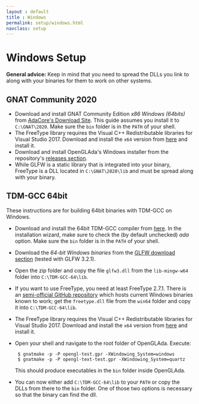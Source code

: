 ```yaml
---
layout : default
title : Windows
permalink: setup/windows.html
navclass: setup
---
```


# Windows Setup

**General advice:** Keep in mind that you need to spread the DLLs you link to
along with your binaries for them to work on other systems.

## GNAT Community 2020

 * Download and install GNAT Community Edition *x86 Windows (64bits)* from
   [AdaCore's Download Site][1]. This guide assumes you install it to
   `C:\GNAT\2020`.
   Make sure the `bin` folder is in the `PATH` of your shell.
 * The FreeType library requires the Visual C++ Redistributable libraries for
   Visual Studio 2017. Download and install the `x64` version from [here][4] and
   install it.
 * Download and install OpenGLAda's Windows installer from the repository's
   [releases section][5].
 * While GLFW is a static library that is integrated into your binary, FreeType
   is a DLL located in `C:\GNAT\2020\lib` and must be spread along with your
   binary.

## TDM-GCC 64bit

These instructions are for building 64bit binaries with TDM-GCC on Windows.

 * Download and install the 64bit TDM-GCC compiler from [here][6]. In the
   installation wizard, make sure to check the (by default unchecked) *ada*
   option. Make sure the `bin` folder is in the `PATH` of your shell.

<!-- These currently do not work – uncomment when fixed

 * Download `gpr-tools.zip` from [here][16] and extract its contents to the
   folder where you installed TDM-GCC (e.g. `C:\TDM-GCC-64\`).

-->

 * Download the *64-bit Windows binaries* from the [GLFW download section][2]
   (tested with GLFW 3.2.1).
 * Open the zip folder and copy the file `glfw3.dll` from the `lib-mingw-w64`
   folder into `C:\TDM-GCC-64\lib`.
 * If you want to use FreeType, you need at least FreeType 2.7.1. There is an
   [semi-official GitHub repository][3] which hosts current Windows binaries
   known to work; get the `freetype.dll` file from the `win64` folder and copy
   it into `C:\TDM-GCC-64\lib`.
 * The FreeType library requires the Visual C++ Redistributable libraries for
   Visual Studio 2017. Download and install the `x64` version from [here][4] and
   install it.
 * Open your shell and navigate to the root folder of OpenGLAda. Execute:

        $ gnatmake -p -P opengl-test.gpr -XWindowing_System=windows
        $ gnatmake -p -P opengl-text-test.gpr -XWindowing_System=quartz

   This should produce executables in the `bin` folder inside OpenGLAda.
 * You can now either add `C:\TDM-GCC-64\lib` to your `PATH` or copy the
   DLLs from there to the `bin` folder. One of those two options is
   necessary so that the binary can find the dll.

 [1]: https://www.adacore.com/download
 [2]: http://www.glfw.org/download.html
 [3]: https://github.com/ubawurinna/freetype-windows-binaries/
 [4]: https://support.microsoft.com/en-us/help/2977003/the-latest-supported-visual-c-downloads
 [5]: https://github.com/flyx/OpenGLAda/releases
 [6]: http://tdm-gcc.tdragon.net/download